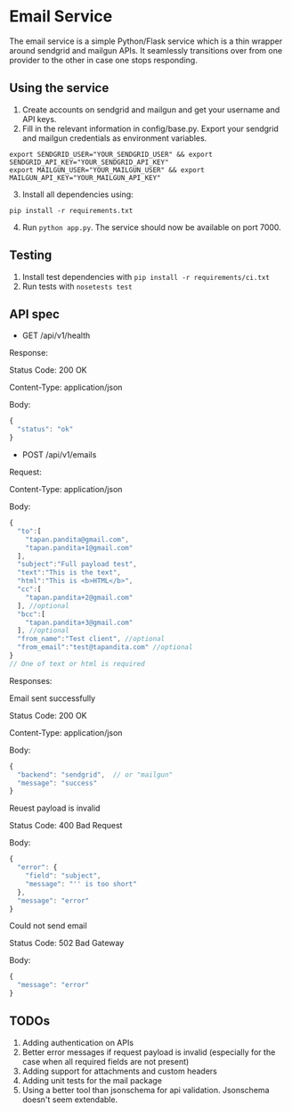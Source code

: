 Email Service
=============

The email service is a simple Python/Flask service which is a thin wrapper around sendgrid and mailgun APIs. It seamlessly transitions over from one provider to the other in case one stops responding.


Using the service
-----------------

1. Create accounts on sendgrid and mailgun and get your username and API keys.
2. Fill in the relevant information in config/base.py. Export your sendgrid and mailgun credentials as environment variables.
```
export SENDGRID_USER="YOUR_SENDGRID_USER" && export SENDGRID_API_KEY="YOUR_SENDGRID_API_KEY"
export MAILGUN_USER="YOUR_MAILGUN_USER" && export MAILGUN_API_KEY="YOUR_MAILGUN_API_KEY"
```
3. Install all dependencies using:
```
pip install -r requirements.txt
```
4. Run `python app.py`. The service should now be available on port 7000.


Testing
-------

1. Install test dependencies with `pip install -r requirements/ci.txt`
2. Run tests with `nosetests test`


API spec
--------

* GET /api/v1/health

Response:

Status Code: 200 OK

Content-Type: application/json

Body:
```javascript
{
  "status": "ok"
}
```
* POST /api/v1/emails

Request:

Content-Type: application/json

Body:
```javascript
{
  "to":[
    "tapan.pandita@gmail.com",
    "tapan.pandita+1@gmail.com"
  ],
  "subject":"Full payload test",
  "text":"This is the text",
  "html":"This is <b>HTML</b>",
  "cc":[
    "tapan.pandita+2@gmail.com"
  ], //optional
  "bcc":[
    "tapan.pandita+3@gmail.com"
  ], //optional
  "from_name":"Test client", //optional
  "from_email":"test@tapandita.com" //optional
}
// One of text or html is required
```
Responses:

Email sent successfully

Status Code: 200 OK

Content-Type: application/json

Body:
```javascript
{
  "backend": "sendgrid",  // or "mailgun"
  "message": "success"
}
```
Reuest payload is invalid

Status Code: 400 Bad Request

Body:
```javascript
{
  "error": {
    "field": "subject",
    "message": "'' is too short"
  },
  "message": "error"
}
```
Could not send email

Status Code: 502 Bad Gateway

Body:
```javascript
{
  "message": "error"
}
```

TODOs
-----
1. Adding authentication on APIs
2. Better error messages if request payload is invalid (especially for the case when all required fields are not present)
3. Adding support for attachments and custom headers
4. Adding unit tests for the mail package
5. Using a better tool than jsonschema for api validation. Jsonschema doesn't seem extendable.
